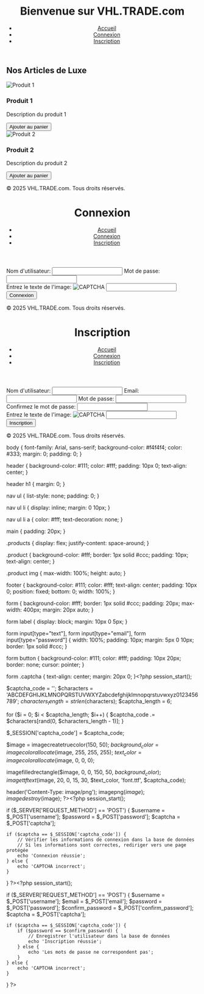 <!DOCTYPE html>
<html lang="fr">
<head>
    <meta charset="UTF-8">
    <meta name="viewport" content="width=device-width, initial-scale=1.0">
    <title>VHL.TRADE.com - Accueil</title>
    <link rel="stylesheet" href="styles.css">
</head>
<body>
    <header>
        <h1>Bienvenue sur VHL.TRADE.com</h1>
        <nav>
            <ul>
                <li><a href="index.html">Accueil</a></li>
                <li><a href="login.html">Connexion</a></li>
                <li><a href="register.html">Inscription</a></li>
            </ul>
        </nav>
    </header>
    <main>
        <h2>Nos Articles de Luxe</h2>
        <section class="products">
            <article class="product">
                <img src="image1.jpg" alt="Produit 1">
                <h3>Produit 1</h3>
                <p>Description du produit 1</p>
                <button>Ajouter au panier</button>
            </article>
            <article class="product">
                <img src="image2.jpg" alt="Produit 2">
                <h3>Produit 2</h3>
                <p>Description du produit 2</p>
                <button>Ajouter au panier</button>
            </article>
        </section>
    </main>
    <footer>
        <p>&copy; 2025 VHL.TRADE.com. Tous droits réservés.</p>
    </footer>
</body>
</html><!DOCTYPE html>
<html lang="fr">
<head>
    <meta charset="UTF-8">
    <meta name="viewport" content="width=device-width, initial-scale=1.0">
    <title>Connexion - VHL.TRADE.com</title>
    <link rel="stylesheet" href="styles.css">
</head>
<body>
    <header>
        <h1>Connexion</h1>
        <nav>
            <ul>
                <li><a href="index.html">Accueil</a></li>
                <li><a href="login.html">Connexion</a></li>
                <li><a href="register.html">Inscription</a></li>
            </ul>
        </nav>
    </header>
    <main>
        <form action="authenticate.html" method="post">
            <label for="username">Nom d'utilisateur:</label>
            <input type="text" id="username" name="username" required>
            <label for="password">Mot de passe:</label>
            <input type="password" id="password" name="password" required>
            <div class="captcha">
                <label for="captcha">Entrez le texte de l'image:</label>
                <img src="captcha_image.php" alt="CAPTCHA">
                <input type="text" id="captcha" name="captcha" required>
            </div>
            <button type="submit">Connexion</button>
        </form>
    </main>
    <footer>
        <p>&copy; 2025 VHL.TRADE.com. Tous droits réservés.</p>
    </footer>
</body>
</html><!DOCTYPE html>
<html lang="fr">
<head>
    <meta charset="UTF-8">
    <meta name="viewport" content="width=device-width, initial-scale=1.0">
    <title>Inscription - VHL.TRADE.com</title>
    <link rel="stylesheet" href="styles.css">
</head>
<body>
    <header>
        <h1>Inscription</h1>
        <nav>
            <ul>
                <li><a href="index.html">Accueil</a></li>
                <li><a href="login.html">Connexion</a></li>
                <li><a href="register.html">Inscription</a></li>
            </ul>
        </nav>
    </header>
    <main>
        <form action="register_user.html" method="post">
            <label for="username">Nom d'utilisateur:</label>
            <input type="text" id="username" name="username" required>
            <label for="email">Email:</label>
            <input type="email" id="email" name="email" required>
            <label for="password">Mot de passe:</label>
            <input type="password" id="password" name="password" required>
            <label for="confirm_password">Confirmez le mot de passe:</label>
            <input type="password" id="confirm_password" name="confirm_password" required>
            <div class="captcha">
                <label for="captcha">Entrez le texte de l'image:</label>
                <img src="captcha_image.php" alt="CAPTCHA">
                <input type="text" id="captcha" name="captcha" required>
            </div>
            <button type="submit">Inscription</button>
        </form>
    </main>
    <footer>
        <p>&copy; 2025 VHL.TRADE.com. Tous droits réservés.</p>
    </footer>
</body>
</html>body {
    font-family: Arial, sans-serif;
    background-color: #f4f4f4;
    color: #333;
    margin: 0;
    padding: 0;
}

header {
    background-color: #111;
    color: #fff;
    padding: 10px 0;
    text-align: center;
}

header h1 {
    margin: 0;
}

nav ul {
    list-style: none;
    padding: 0;
}

nav ul li {
    display: inline;
    margin: 0 10px;
}

nav ul li a {
    color: #fff;
    text-decoration: none;
}

main {
    padding: 20px;
}

.products {
    display: flex;
    justify-content: space-around;
}

.product {
    background-color: #fff;
    border: 1px solid #ccc;
    padding: 10px;
    text-align: center;
}

.product img {
    max-width: 100%;
    height: auto;
}

footer {
    background-color: #111;
    color: #fff;
    text-align: center;
    padding: 10px 0;
    position: fixed;
    bottom: 0;
    width: 100%;
}

form {
    background-color: #fff;
    border: 1px solid #ccc;
    padding: 20px;
    max-width: 400px;
    margin: 20px auto;
}

form label {
    display: block;
    margin: 10px 0 5px;
}

form input[type="text"],
form input[type="email"],
form input[type="password"] {
    width: 100%;
    padding: 10px;
    margin: 5px 0 10px;
    border: 1px solid #ccc;
}

form button {
    background-color: #111;
    color: #fff;
    padding: 10px 20px;
    border: none;
    cursor: pointer;
}

form .captcha {
    text-align: center;
    margin: 20px 0;
}<?php
session_start();

$captcha_code = '';
$characters = 'ABCDEFGHIJKLMNOPQRSTUVWXYZabcdefghijklmnopqrstuvwxyz0123456789';
$characters_length = strlen($characters);
$captcha_length = 6;

for ($i = 0; $i < $captcha_length; $i++) {
    $captcha_code .= $characters[rand(0, $characters_length - 1)];
}

$_SESSION['captcha_code'] = $captcha_code;

$image = imagecreatetruecolor(150, 50);
$background_color = imagecolorallocate($image, 255, 255, 255);
$text_color = imagecolorallocate($image, 0, 0, 0);

imagefilledrectangle($image, 0, 0, 150, 50, $background_color);
imagettftext($image, 20, 0, 15, 30, $text_color, 'font.ttf', $captcha_code);

header('Content-Type: image/png');
imagepng($image);
imagedestroy($image);
?><?php
session_start();

if ($_SERVER['REQUEST_METHOD'] == 'POST') {
    $username = $_POST['username'];
    $password = $_POST['password'];
    $captcha = $_POST['captcha'];

    if ($captcha == $_SESSION['captcha_code']) {
        // Vérifier les informations de connexion dans la base de données
        // Si les informations sont correctes, rediriger vers une page protégée
        echo 'Connexion réussie';
    } else {
        echo 'CAPTCHA incorrect';
    }
}
?><?php
session_start();

if ($_SERVER['REQUEST_METHOD'] == 'POST') {
    $username = $_POST['username'];
    $email = $_POST['email'];
    $password = $_POST['password'];
    $confirm_password = $_POST['confirm_password'];
    $captcha = $_POST['captcha'];

    if ($captcha == $_SESSION['captcha_code']) {
        if ($password == $confirm_password) {
            // Enregistrer l'utilisateur dans la base de données
            echo 'Inscription réussie';
        } else {
            echo 'Les mots de passe ne correspondent pas';
        }
    } else {
        echo 'CAPTCHA incorrect';
    }
}
?>
